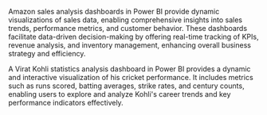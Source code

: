 Amazon sales analysis dashboards in Power BI provide dynamic visualizations of sales data, enabling comprehensive insights into sales trends, performance metrics, and customer behavior. These dashboards facilitate data-driven decision-making by offering real-time tracking of KPIs, revenue analysis, and inventory management, enhancing overall business strategy and efficiency.

A Virat Kohli statistics analysis dashboard in Power BI provides a dynamic and interactive visualization of his cricket performance. It includes metrics such as runs scored, batting averages, strike rates, and century counts, enabling users to explore and analyze Kohli's career trends and key performance indicators effectively.
